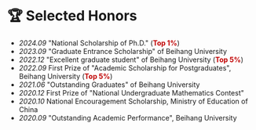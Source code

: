 # 🏆 Selected Honors
- *2024.09* "National Scholarship of Ph.D." (**<font color="#C00000">Top 1%</font>**)
- *2023.09* "Graduate Entrance Scholarship" of Beihang University
- *2022.12* "Excellent graduate student" of Beihang University (**<font color="#C00000">Top 5%</font>**)
- *2022.09* First Prize of "Academic Scholarship for Postgraduates", Beihang University (**<font color="#C00000">Top 5%</font>**)
- *2021.06* "Outstanding Graduates" of Beihang University
- *2020.12* First Prize of "National Undergraduate Mathematics Contest"
- *2020.10* National Encouragement Scholarship, Ministry of Education of China
- *2020.09* "Outstanding Academic Performance", Beihang University
